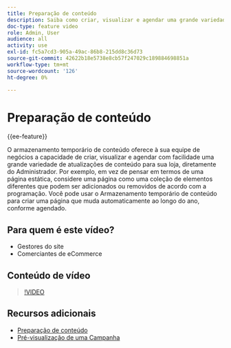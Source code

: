 ```yaml
---
title: Preparação de conteúdo
description: Saiba como criar, visualizar e agendar uma grande variedade de atualizações de conteúdo para sua loja diretamente do Administrador.
doc-type: feature video
role: Admin, User
audience: all
activity: use
exl-id: fc5a7cd3-905a-49ac-86b8-215dd8c36d73
source-git-commit: 42622b18e5738e8cb57f247029c189884698851a
workflow-type: tm+mt
source-wordcount: '126'
ht-degree: 0%

---
```


# Preparação de conteúdo

{{ee-feature}}

O armazenamento temporário de conteúdo oferece à sua equipe de negócios a capacidade de criar, visualizar e agendar com facilidade uma grande variedade de atualizações de conteúdo para sua loja, diretamente do Administrador. Por exemplo, em vez de pensar em termos de uma página estática, considere uma página como uma coleção de elementos diferentes que podem ser adicionados ou removidos de acordo com a programação. Você pode usar o Armazenamento temporário de conteúdo para criar uma página que muda automaticamente ao longo do ano, conforme agendado.

## Para quem é este vídeo?

- Gestores do site
- Comerciantes de eCommerce

## Conteúdo de vídeo

>[!VIDEO](https://video.tv.adobe.com/v/343784?quality=12&learn=on)

## Recursos adicionais

- [Preparação de conteúdo](https://docs.magento.com/user-guide/cms/content-staging.html)
- [Pré-visualização de uma Campanha](https://docs.magento.com/user-guide/cms/content-staging-preview.html)
